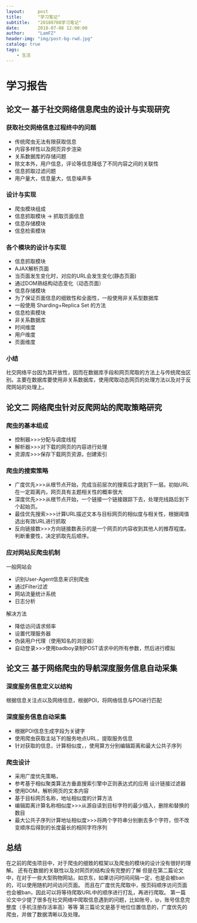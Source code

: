```yaml
---
layout:     post
title:      "学习笔记"
subtitle:   "20180708学习笔记"
date:       2018-07-08 12:00:00
author:     "LamFZ"
header-img: "img/post-bg-rwd.jpg"
catalog: true
tags:
    - 生活
---
```


# 学习报告
## 论文一 基于社交网络信息爬虫的设计与实现研究
### 获取社交网络信息过程终中的问题
* 传统爬虫无法有限获取信息
 * 内容多样性以及网页异步渲染
* 关系数据库的存储问题
 * 除文本外，用户信息，评论等信息降低了不同内容之间的关联性
* 信息抓取过滤问题
 * 用户量大，信息量大，信息噪声多

### 设计与实现
* 爬虫模块组成
 * 信息抓取模块 -> 抓取页面信息
 * 信息存储模块
 * 信息检索模块

### 各个模块的设计与实现

* 信息抓取模块
 * AJAX解析页面
 * 当页面发生变化时，对应的URL会发生变化(静态页面)
 * 通过DOM熟结构动态变化（动态页面）
* 信息存储模块
 * 为了保证页面信息的细致性和全面性，一般使用非关系型数据库
 * 一般使用 Sharding+Replica Set 的方法
* 信息检索模块
 * 非关系数据库
 * 时间维度
 * 用户维度
 * 页面维度

### 小结
社交网络平台因为其开放性，因而在数据库手段和网页爬取的方法上与传统爬虫区别。主要在数据库要使用非关系数据库，使用爬取动态网页的处理方法以及对于反爬网站的处理上。

## 论文二 网络爬虫针对反爬网站的爬取策略研究
### 爬虫的基本组成
* 控制器>>>分配与调度线程
* 解析器>>>对下载的网页的内容进行处理
* 资源库>>>保存下载网页资源，创建索引

### 爬虫的搜索策略
* 广度优先>>>从根节点开始，完成当前层次的搜索后才跳到下一层。初始URL在一定距离内，网页具有主题相关性的概率很大
* 深度优先>>>从根节点开始，一个链接一个链接跟踪下去，处理完线路后到下个起始页。
* 最佳优先搜索>>>计算URL描述文本与目标网页的相似度与相关性，根据阈值选出有效URL进行抓取
* 反向链接数>>>方向链接数表示的是一个网页的内容收到其他人的推荐程度。判断重要性，决定抓取先后顺序。

### 应对网站反爬虫机制

一般网站会
* 识别User-Agent信息来识别爬虫
* 通过Filter过滤
* 网站流量统计系统
* 日志分析

解决方法
* 降低访问请求频率
* 设置代理服务器
* 伪装用户代理（使用知名的浏览器）
* 自动登录>>>使用badboy录制POST请求中的所有参数，然后进行模拟

## 论文三 基于网络爬虫的导航深度服务信息自动采集
### 深度服务信息定义以结构
根据信息关注点以及网络信息，根据POI，将网络信息与POI进行匹配
### 深度服务信息自动采集
* 根据POI信息生成字段为关键字
* 使用爬虫获取主站下的服务地点URL，提取服务信息
* 针对获取的信息，计算相似度，，使用算方分别编辑距离和最大公共子序列

### 爬虫设计
* 采用广度优先策略，
* 参考基于相似聚类算法方垂直搜索引擎中正则表达式的应用 设计链接过滤器
* 使用DOM，解析网页的文本内容
* 基于目标网页名称，地址相似度的计算方法
 * 编辑距离计算名称相似度>>>从源自读到目标字符的最少插入，删除和替换的数目
 * 最大公共子序列计算地址相似度>>>将两个字符串分别删去多个字符，但不改变顺序后得到的长度最长的相同字符序列


## 总结
在之前的爬虫项目中，对于爬虫的细致的框架以及爬虫的模块的设计没有很好的理解。
还有在数据的关联性以及对网页的结构没有完整的了解
但是在第二篇论文中，在对于一些大型购物网站，如京东，如果访问时间间隔一定，也是会被ban的，可以使用随机时间访问页面。
而且在广度优先爬取中，按页码顺序访问页面也会被ban，因此可以将等待爬取URL中的顺序进行打乱，再进行爬取。
第一篇论文中少提了很多在社交网络中爬取信息遇到的问题，比如账号，ip，账号信息完整度（手机注册存活率高）等等
第三篇论文是基于地位位置信息的，广度优先的爬虫，并做了数据清晰以及处理。

